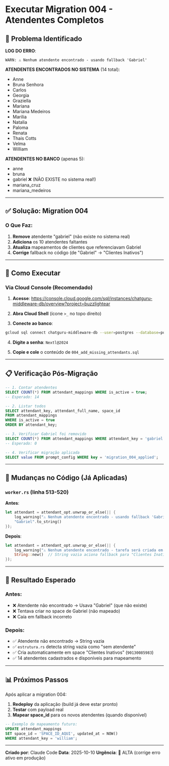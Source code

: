# Executar Migration 004 - Atendentes Completos

## 🚨 Problema Identificado

**LOG DO ERRO**:
```
WARN: ⚠️ Nenhum atendente encontrado - usando fallback 'Gabriel'
```

**ATENDENTES ENCONTRADOS NO SISTEMA** (14 total):
- Anne
- Bruna Senhora
- Carlos
- Georgia
- Graziella
- Mariana
- Mariana Medeiros
- Marilia
- Natalia
- Paloma
- Renata
- Thais Cotts
- Velma
- William

**ATENDENTES NO BANCO** (apenas 5):
- anne
- bruna
- gabriel ❌ (NÃO EXISTE no sistema real!)
- mariana_cruz
- mariana_medeiros

---

## ✅ Solução: Migration 004

### O Que Faz:
1. **Remove** atendente "gabriel" (não existe no sistema real)
2. **Adiciona** os 10 atendentes faltantes
3. **Atualiza** mapeamentos de clientes que referenciavam Gabriel
4. **Corrige** fallback no código (de "Gabriel" → "Clientes Inativos")

---

## 🚀 Como Executar

### Via Cloud Console (Recomendado)

1. **Acesse**: https://console.cloud.google.com/sql/instances/chatguru-middleware-db/overview?project=buzzlightear

2. **Abra Cloud Shell** (ícone `>_` no topo direito)

3. **Conecte ao banco**:
```bash
gcloud sql connect chatguru-middleware-db --user=postgres --database=postgres
```

4. **Digite a senha**: `Nextl@2024`

5. **Copie e cole** o conteúdo de `004_add_missing_attendants.sql`

---

## 📋 Verificação Pós-Migração

```sql
-- 1. Contar atendentes
SELECT COUNT(*) FROM attendant_mappings WHERE is_active = true;
-- Esperado: 14

-- 2. Listar todos
SELECT attendant_key, attendant_full_name, space_id
FROM attendant_mappings
WHERE is_active = true
ORDER BY attendant_key;

-- 3. Verificar Gabriel foi removido
SELECT COUNT(*) FROM attendant_mappings WHERE attendant_key = 'gabriel';
-- Esperado: 0

-- 4. Verificar migração aplicada
SELECT value FROM prompt_config WHERE key = 'migration_004_applied';
```

---

## 🔄 Mudanças no Código (Já Aplicadas)

### `worker.rs` (linha 513-520)

**Antes**:
```rust
let attendant = attendant_opt.unwrap_or_else(|| {
    log_warning("⚠️ Nenhum atendente encontrado - usando fallback 'Gabriel'");
    "Gabriel".to_string()
});
```

**Depois**:
```rust
let attendant = attendant_opt.unwrap_or_else(|| {
    log_warning("⚠️ Nenhum atendente encontrado - tarefa será criada em 'Clientes Inativos'");
    String::new()  // String vazia aciona fallback para "Clientes Inativos"
});
```

---

## 🎯 Resultado Esperado

### Antes:
- ❌ Atendente não encontrado → Usava "Gabriel" (que não existe)
- ❌ Tentava criar no space de Gabriel (não mapeado)
- ❌ Caía em fallback incorreto

### Depois:
- ✅ Atendente não encontrado → String vazia
- ✅ `estrutura.rs` detecta string vazia como "sem atendente"
- ✅ Cria automaticamente em space "Clientes Inativos" (`90130085983`)
- ✅ 14 atendentes cadastrados e disponíveis para mapeamento

---

## 📊 Próximos Passos

Após aplicar a migration 004:

1. **Redeploy** da aplicação (build já deve estar pronto)
2. **Testar** com payload real
3. **Mapear space_id** para os novos atendentes (quando disponível)

```sql
-- Exemplo de mapeamento futuro:
UPDATE attendant_mappings
SET space_id = 'SPACE_ID_AQUI', updated_at = NOW()
WHERE attendant_key = 'william';
```

---

**Criado por**: Claude Code
**Data**: 2025-10-10
**Urgência**: 🔴 ALTA (corrige erro ativo em produção)

